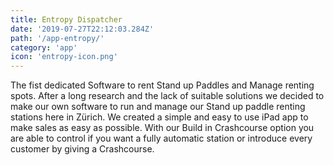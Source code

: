 ```yaml
---
title: Entropy Dispatcher
date: '2019-07-27T22:12:03.284Z'
path: '/app-entropy/'
category: 'app'
icon: 'entropy-icon.png'
---
```


The fist dedicated Software to rent Stand up Paddles and Manage renting spots. After a long research and the lack of suitable solutions we decided to make our own software to run and manage our Stand up paddle renting stations here in Zürich. We created a simple and easy to use iPad app to make sales as easy as possible. With our Build in Crashcourse option you are able to control if you want a fully automatic station or introduce every customer by giving a Crashcourse.
